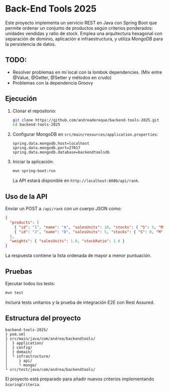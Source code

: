 
# Back-End Tools 2025

Este proyecto implementa un servicio REST en Java con Spring Boot que permite ordenar un conjunto de productos según criterios ponderados: unidades vendidas y ratio de stock. Emplea una arquitectura hexagonal con separación de dominio, aplicación e infraestructura, y utiliza MongoDB para la persistencia de datos.

## TODO:
- Resolver problemas en mi local con la lombok dependencies. (Mix entre @Value, @Getter, @Setter y métodos en crudo)
- Problemas con la dependencia Groovy


## Ejecución

1. Clonar el repositorio:  
   ```bash
   git clone https://github.com/andreadereque/backend-tools-2025.git
   cd backend-tools-2025


2. Configurar MongoDB en `src/main/resources/application.properties`:

   ```properties
   spring.data.mongodb.host=localhost
   spring.data.mongodb.port=27017
   spring.data.mongodb.database=backendtoolsdb
   ```
3. Iniciar la aplicación:

   ```bash
   mvn spring-boot:run
   ```

   La API estará disponible en `http://localhost:8080/api/rank`.

## Uso de la API

Enviar un POST a `/api/rank` con un cuerpo JSON como:

```json
{
  "products": [
    { "id": "1", "name": "A", "salesUnits": 10, "stocks": { "S": 5, "M": 2 } },
    { "id": "2", "name": "B", "salesUnits": 5, "stocks": { "S": 0, "M": 1 } }
  ],
  "weights": { "salesUnits": 1.0, "stockRatio": 1.0 }
}
```

La respuesta contiene la lista ordenada de mayor a menor puntuación.

## Pruebas

Ejecutar todos los tests:

```bash
mvn test
```

Incluirá tests unitarios y la prueba de integración E2E con Rest Assured.

## Estructura del proyecto

```
backend-tools-2025/
├ pom.xml
├ src/main/java/com/andrea/backendtools/
│  ├ application/
│  ├ config/
│  ├ domain/
│  └ infrastructure/
│     ├ api/
│     └ mongo/
└ src/test/java/com/andrea/backendtools/
```

El proyecto está preparado para añadir nuevos criterios implementando `ScoringCriteria`.

```
```
